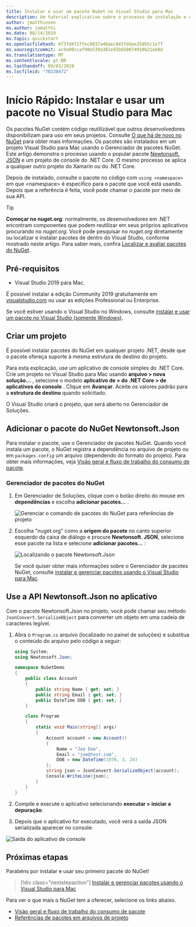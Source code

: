 ```yaml
---
title: Instalar e usar um pacote NuGet no Visual Studio para Mac
description: Um tutorial explicativo sobre o processo de instalação e uso de um pacote NuGet em um projeto Visual Studio para Mac.
author: jmatthiesen
ms.author: jomatthi
ms.date: 08/14/2019
ms.topic: quickstart
ms.openlocfilehash: 6f3fd4f2ffec0037a48aec845fddee258b5c1e7f
ms.sourcegitcommit: ac9a00ccaf90e539a381e92b650074910b21eb0d
ms.translationtype: MT
ms.contentlocale: pt-BR
ms.lasthandoff: 09/03/2019
ms.locfileid: "70238472"
---
```

# <a name="quickstart-install-and-use-a-package-in-visual-studio-for-mac"></a>Início Rápido: Instalar e usar um pacote no Visual Studio para Mac

Os pacotes NuGet contém código reutilizável que outros desenvolvedores disponibilizam para uso em seus projetos. Consulte [O que há de novo no NuGet](../What-is-NuGet.md) para obter mais informações. Os pacotes são instalados em um projeto Visual Studio para Mac usando o Gerenciador de pacotes NuGet. Este artigo demonstra o processo usando o popular pacote [Newtonsoft. JSON](https://www.nuget.org/packages/Newtonsoft.Json/) e um projeto de console do .NET Core. O mesmo processo se aplica a qualquer outro projeto do Xamarin ou do .NET Core.

Depois de instalado, consulte o pacote no código com `using <namespace>` em que \<namespace\> é específico para o pacote que você está usando. Depois que a referência é feita, você pode chamar o pacote por meio de sua API.

> [!Tip]
> **Começar no nuget.org**: normalmente, os desenvolvedores em .NET encontram componentes que podem reutilizar em seus próprios aplicativos procurando no *nuget.org*. Você pode pesquisar no *nuget.org* diretamente ou localizar e instalar pacotes de dentro do Visual Studio, conforme mostrado neste artigo. Para saber mais, confira [Localizar e avaliar pacotes do NuGet](../consume-packages/finding-and-choosing-packages.md).

## <a name="prerequisites"></a>Pré-requisitos

- Visual Studio 2019 para Mac.

É possível instalar a edição Community 2019 gratuitamente em [visualstudio.com](https://www.visualstudio.com/) ou usar as edições Professional ou Enterprise.

Se você estiver usando o Visual Studio no Windows, consulte [instalar e usar um pacote no Visual Studio (somente Windows)](install-and-use-a-package-in-visual-studio.md).

## <a name="create-a-project"></a>Criar um projeto

É possível instalar pacotes do NuGet em qualquer projeto .NET, desde que o pacote ofereça suporte à mesma estrutura de destino do projeto.

Para esta explicação, use um aplicativo de console simples do .NET Core. Crie um projeto no Visual Studio para Mac usando **arquivo > nova solução...** , selecione o modelo **aplicativo de > do .NET Core > de aplicativos do console** . Clique em **Avançar**. Aceite os valores padrão para a **estrutura de destino** quando solicitado.

O Visual Studio criará o projeto, que será aberto no Gerenciador de Soluções.

## <a name="add-the-newtonsoftjson-nuget-package"></a>Adicionar o pacote do NuGet Newtonsoft.Json

Para instalar o pacote, use o Gerenciador de pacotes NuGet. Quando você instala um pacote, o NuGet registra a dependência no arquivo de projeto ou em `packages.config` um arquivo (dependendo do formato do projeto). Para obter mais informações, veja [Visão geral e fluxo de trabalho do consumo de pacote](../consume-packages/Overview-and-Workflow.md).

### <a name="nuget-package-manager"></a>Gerenciador de pacotes do NuGet

1. Em Gerenciador de Soluções, clique com o botão direito do mouse em **dependências** e escolha **adicionar pacotes...** .

    ![Gerenciar o comando de pacotes do NuGet para referências de projeto](media/QS_Use_Mac-02-ManageNuGetPackages.png)

1. Escolha "nuget.org" como a **origem do pacote** no canto superior esquerdo da caixa de diálogo e procure **Newtonsoft. JSON**, selecione esse pacote na lista e selecione **adicionar pacotes...** :

    ![Localizando o pacote Newtonsoft.Json](media/QS_Use_Mac-03-NewtonsoftJson.png)

    Se você quiser obter mais informações sobre o Gerenciador de pacotes NuGet, consulte [instalar e gerenciar pacotes usando o Visual Studio para Mac](../consume-packages/install-use-packages-visual-studio.md).

## <a name="use-the-newtonsoftjson-api-in-the-app"></a>Use a API Newtonsoft.Json no aplicativo

Com o pacote Newtonsoft.Json no projeto, você pode chamar seu método `JsonConvert.SerializeObject` para converter um objeto em uma cadeia de caracteres legível.

1. Abra o `Program.cs` arquivo (localizado no painel de soluções) e substitua o conteúdo do arquivo pelo código a seguir:

    ```cs
    using System;
    using Newtonsoft.Json;

    namespace NuGetDemo
    {
        public class Account
        {
            public string Name { get; set; }
            public string Email { get; set; }
            public DateTime DOB { get; set; }
        }
    
        class Program
        {
            static void Main(string[] args)
            {
                Account account = new Account()
                {
                    Name = "Joe Doe",
                    Email = "joe@test.com",
                    DOB = new DateTime(1976, 3, 24)
                };
                string json = JsonConvert.SerializeObject(account);
                Console.WriteLine(json);
            }
        }
    }
    ```

1. Compile e execute o aplicativo selecionando **executar > iniciar a depuração**:

1. Depois que o aplicativo for executado, você verá a saída JSON serializada aparecer no console:

  ![Saída do aplicativo de console](media/QS_Use_Mac-06-AppStart.png)

## <a name="next-steps"></a>Próximas etapas
Parabéns por instalar e usar seu primeiro pacote do NuGet!

> [!div class="nextstepaction"]
> [Instalar e gerenciar pacotes usando o Visual Studio para Mac](/visualstudio/mac/nuget-walkthrough?toc=/nuget/toc.json)

Para ver o que mais o NuGet tem a oferecer, selecione os links abaixo.

- [Visão geral e fluxo de trabalho do consumo de pacote](../consume-packages/overview-and-workflow.md)
- [Referências de pacotes em arquivos de projeto](../consume-packages/package-references-in-project-files.md)

